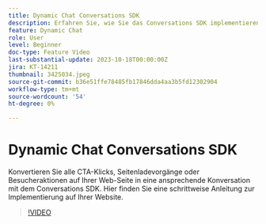 ```yaml
---
title: Dynamic Chat Conversations SDK
description: Erfahren Sie, wie Sie das Conversations SDK implementieren, um jeden CTA-Klick in eine ansprechende Konversation zu konvertieren.
feature: Dynamic Chat
role: User
level: Beginner
doc-type: Feature Video
last-substantial-update: 2023-10-18T00:00:00Z
jira: KT-14211
thumbnail: 3425034.jpeg
source-git-commit: b36e51ffe78485fb17846dda4aa3b5fd12302904
workflow-type: tm+mt
source-wordcount: '54'
ht-degree: 0%

---
```



# Dynamic Chat Conversations SDK

Konvertieren Sie alle CTA-Klicks, Seitenladevorgänge oder Besucheraktionen auf Ihrer Web-Seite in eine ansprechende Konversation mit dem Conversations SDK. Hier finden Sie eine schrittweise Anleitung zur Implementierung auf Ihrer Website.

>[!VIDEO](https://video.tv.adobe.com/v/3425034/?learn=on)
